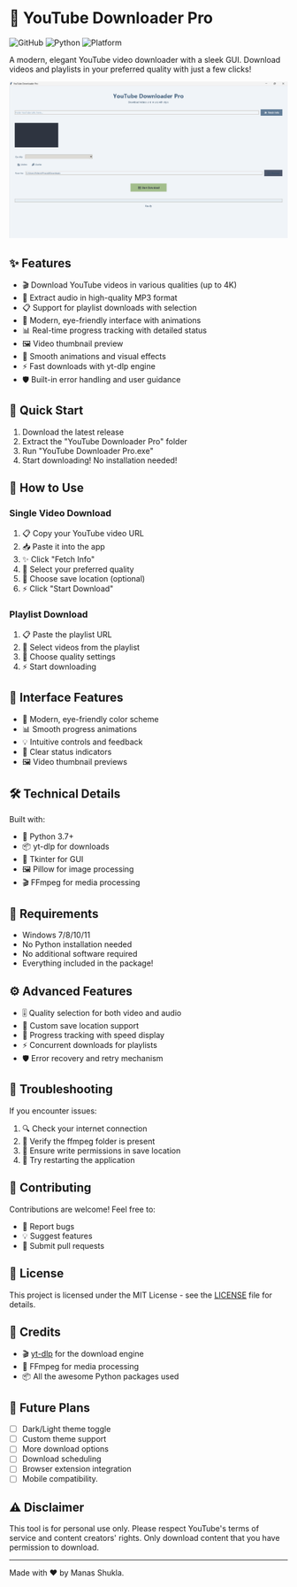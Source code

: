 # 🎥 YouTube Downloader Pro

![GitHub](https://img.shields.io/github/license/yourusername/youtube-downloader-pro)
![Python](https://img.shields.io/badge/python-3.7%2B-blue)
![Platform](https://img.shields.io/badge/platform-windows-lightgrey)

A modern, elegant YouTube video downloader with a sleek GUI. Download videos and playlists in your preferred quality with just a few clicks! 


![App Screenshot](screenshot.png)

## ✨ Features

- 🎬 Download YouTube videos in various qualities (up to 4K)
- 🎵 Extract audio in high-quality MP3 format
- 📋 Support for playlist downloads with selection
- 🎨 Modern, eye-friendly interface with animations
- 📊 Real-time progress tracking with detailed status
- 🖼️ Video thumbnail preview
- 💫 Smooth animations and visual effects
- ⚡ Fast downloads with yt-dlp engine
- 🛡️ Built-in error handling and user guidance

## 🚀 Quick Start

1. Download the latest release
2. Extract the "YouTube Downloader Pro" folder
3. Run "YouTube Downloader Pro.exe"
4. Start downloading! No installation needed!

## 🎯 How to Use

### Single Video Download
1. 📋 Copy your YouTube video URL
2. 📥 Paste it into the app
3. ✨ Click "Fetch Info"
4. 🎯 Select your preferred quality
5. 📂 Choose save location (optional)
6. ⚡ Click "Start Download"

### Playlist Download
1. 📋 Paste the playlist URL
2. 📑 Select videos from the playlist
3. 🎯 Choose quality settings
4. ⚡ Start downloading

## 🎨 Interface Features

- 🌈 Modern, eye-friendly color scheme
- 📊 Smooth progress animations
- 💡 Intuitive controls and feedback
- 🎯 Clear status indicators
- 🖼️ Video thumbnail previews

## 🛠️ Technical Details

Built with:
- 🐍 Python 3.7+
- 📦 yt-dlp for downloads
- 🎨 Tkinter for GUI
- 🖼️ Pillow for image processing
- 🎬 FFmpeg for media processing

## 📝 Requirements

- Windows 7/8/10/11
- No Python installation needed
- No additional software required
- Everything included in the package!

## ⚙️ Advanced Features

- 🎚️ Quality selection for both video and audio
- 📂 Custom save location support
- 🎯 Progress tracking with speed display
- ⚡ Concurrent downloads for playlists
- 🛡️ Error recovery and retry mechanism

## 🚨 Troubleshooting

If you encounter issues:
1. 🔍 Check your internet connection
2. 📁 Verify the ffmpeg folder is present
3. 📝 Ensure write permissions in save location
4. 🔄 Try restarting the application

## 🤝 Contributing

Contributions are welcome! Feel free to:
- 🐛 Report bugs
- 💡 Suggest features
- 🔧 Submit pull requests

## 📜 License

This project is licensed under the MIT License - see the [LICENSE](LICENSE) file for details.

## 🙏 Credits

- 🎬 [yt-dlp](https://github.com/yt-dlp/yt-dlp) for the download engine
- 🎨 FFmpeg for media processing
- 📦 All the awesome Python packages used

## 📱 Future Plans

- [ ] Dark/Light theme toggle
- [ ] Custom theme support
- [ ] More download options
- [ ] Download scheduling
- [ ] Browser extension integration
- [ ] Mobile compatibility.

## ⚠️ Disclaimer

This tool is for personal use only. Please respect YouTube's terms of service and content creators' rights. Only download content that you have permission to download.

---
Made with ❤️ by Manas Shukla.


